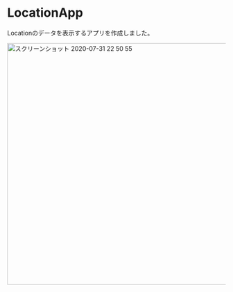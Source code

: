 # LocationApp

Locationのデータを表示するアプリを作成しました。

<img width="556" alt="スクリーンショット 2020-07-31 22 50 55" src="https://user-images.githubusercontent.com/57295201/89041456-5bf0be00-d380-11ea-90af-8f31189a7536.png">
